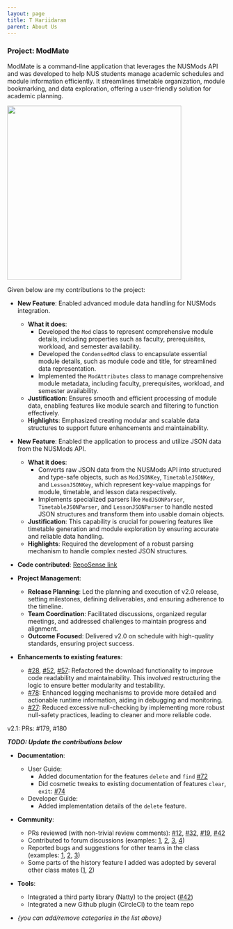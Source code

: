 ```yaml
---
layout: page
title: T Hariidaran
parent: About Us
---
```


### Project: ModMate

ModMate is a command-line application that leverages the NUSMods API and was developed to help NUS students manage academic schedules and module information efficiently. It streamlines timetable organization, module bookmarking, and data exploration, offering a user-friendly solution for academic planning.

<img src="../img/harii/harii_tut.jpg" width="400">


Given below are my contributions to the project:

* **New Feature**: Enabled advanced module data handling for NUSMods integration.
  * **What it does**:
    * Developed the `Mod` class to represent comprehensive module details, including properties such as faculty, prerequisites, workload, and semester availability.
    * Developed the `CondensedMod` class to encapsulate essential module details, such as module code and title, for streamlined data representation.
    * Implemented the `ModAttributes` class to manage comprehensive module metadata, including faculty, prerequisites, workload, and semester availability.
  * **Justification**: Ensures smooth and efficient processing of module data, enabling features like module search and filtering to function effectively.
  * **Highlights**: Emphasized creating modular and scalable data structures to support future enhancements and maintainability.

* **New Feature**: Enabled the application to process and utilize JSON data from the NUSMods API.
  * **What it does**:
    * Converts raw JSON data from the NUSMods API into structured and type-safe objects, such as `ModJSONKey`, `TimetableJSONKey`, and `LessonJSONKey`, which represent key-value mappings for module, timetable, and lesson data respectively.
    * Implements specialized parsers like `ModJSONParser`, `TimetableJSONParser`, and `LessonJSONParser` to handle nested JSON structures and transform them into usable domain objects.
  * **Justification**: This capability is crucial for powering features like timetable generation and module exploration by ensuring accurate and reliable data handling.
  * **Highlights**: Required the development of a robust parsing mechanism to handle complex nested JSON structures.

* **Code contributed**: [RepoSense link](https://nus-cs2113-ay2425s2.github.io/tp-dashboard/?search=vegetablestabber&sort=groupTitle%20dsc&sortWithin=title&since=2025-02-21&timeframe=commit&mergegroup=&groupSelect=groupByRepos&breakdown=false&tabOpen=true&tabType=authorship&tabAuthor=vegetablestabber&tabRepo=AY2425S2-CS2113-W12-1%2Ftp%5Bmaster%5D&authorshipIsMergeGroup=false&authorshipFileTypes=docs~functional-code~test-code~other&authorshipIsBinaryFileTypeChecked=false&authorshipIsIgnoredFilesChecked=false)

* **Project Management**:
  * **Release Planning**: Led the planning and execution of v2.0 release, setting milestones, defining deliverables, and ensuring adherence to the timeline.
  * **Team Coordination**: Facilitated discussions, organized regular meetings, and addressed challenges to maintain progress and alignment.
  * **Outcome Focused**: Delivered v2.0 on schedule with high-quality standards, ensuring project success.

* **Enhancements to existing features**:
  * [#28](https://github.com/AY2425S2-CS2113-W12-1/tp/pull/28), [#52](https://github.com/AY2425S2-CS2113-W12-1/tp/pull/52), [#57](https://github.com/AY2425S2-CS2113-W12-1/tp/pull/57): Refactored the download functionality to improve code readability and maintainability. This involved restructuring the logic to ensure better modularity and testability.
  * [#78](https://github.com/AY2425S2-CS2113-W12-1/tp/pull/78): Enhanced logging mechanisms to provide more detailed and actionable runtime information, aiding in debugging and monitoring.
  * [#27](https://github.com/AY2425S2-CS2113-W12-1/tp/pull/27): Reduced excessive null-checking by implementing more robust null-safety practices, leading to cleaner and more reliable code.

v2.1:
PRs: #179, #180

__*TODO: Update the contributions below*__

* **Documentation**:
  * User Guide:
    * Added documentation for the features `delete` and `find` [\#72]()
    * Did cosmetic tweaks to existing documentation of features `clear`, `exit`: [\#74]()
  * Developer Guide:
    * Added implementation details of the `delete` feature.

* **Community**:
  * PRs reviewed (with non-trivial review comments): [\#12](), [\#32](), [\#19](), [\#42]()
  * Contributed to forum discussions (examples: [1](), [2](), [3](), [4]())
  * Reported bugs and suggestions for other teams in the class (examples: [1](), [2](), [3]())
  * Some parts of the history feature I added was adopted by several other class mates ([1](), [2]())

* **Tools**:
  * Integrated a third party library (Natty) to the project ([\#42]())
  * Integrated a new Github plugin (CircleCI) to the team repo

* _{you can add/remove categories in the list above}_